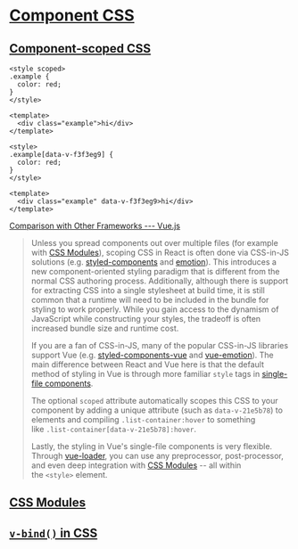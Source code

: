 # [Component CSS](https://vuejs.org/api/sfc-css-features.html)
## [Component-scoped CSS](https://vuejs.org/api/sfc-css-features.html#scoped-css)
```vue
<style scoped>
.example {
  color: red;
}
</style>

<template>
  <div class="example">hi</div>
</template>
```
```vue
<style>
.example[data-v-f3f3eg9] {
  color: red;
}
</style>

<template>
  <div class="example" data-v-f3f3eg9>hi</div>
</template>
```

[Comparison with Other Frameworks --- Vue.js](https://v2.vuejs.org/v2/guide/comparison.html#HTML-amp-CSS)
> Unless you spread components out over multiple files (for example with [CSS Modules](https://github.com/gajus/react-css-modules)), scoping CSS in React is often done via CSS-in-JS solutions (e.g. [styled-components](https://github.com/styled-components/styled-components) and [emotion](https://github.com/emotion-js/emotion)). This introduces a new component-oriented styling paradigm that is different from the normal CSS authoring process. Additionally, although there is support for extracting CSS into a single stylesheet at build time, it is still common that a runtime will need to be included in the bundle for styling to work properly. While you gain access to the dynamism of JavaScript while constructing your styles, the tradeoff is often increased bundle size and runtime cost.
> 
> If you are a fan of CSS-in-JS, many of the popular CSS-in-JS libraries support Vue (e.g. [styled-components-vue](https://github.com/styled-components/vue-styled-components) and [vue-emotion](https://github.com/egoist/vue-emotion)). The main difference between React and Vue here is that the default method of styling in Vue is through more familiar `style` tags in [single-file components](https://v2.vuejs.org/v2/guide/single-file-components).
> 
> The optional `scoped` attribute automatically scopes this CSS to your component by adding a unique attribute (such as `data-v-21e5b78`) to elements and compiling `.list-container:hover` to something like `.list-container[data-v-21e5b78]:hover`.
>
> Lastly, the styling in Vue's single-file components is very flexible. Through [vue-loader](https://github.com/vuejs/vue-loader), you can use any preprocessor, post-processor, and even deep integration with [CSS Modules](https://vue-loader.vuejs.org/en/features/css-modules.html) -- all within the `<style>` element.

## [CSS Modules](https://vuejs.org/api/sfc-css-features.html#css-modules)

## [`v-bind()` in CSS](https://vuejs.org/api/sfc-css-features.html#v-bind-in-css)
